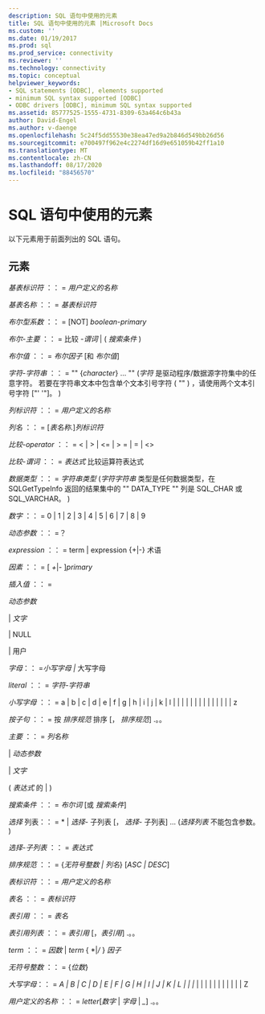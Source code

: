 ```yaml
---
description: SQL 语句中使用的元素
title: SQL 语句中使用的元素 |Microsoft Docs
ms.custom: ''
ms.date: 01/19/2017
ms.prod: sql
ms.prod_service: connectivity
ms.reviewer: ''
ms.technology: connectivity
ms.topic: conceptual
helpviewer_keywords:
- SQL statements [ODBC], elements supported
- minimum SQL syntax supported [ODBC]
- ODBC drivers [ODBC], minimum SQL syntax supported
ms.assetid: 85777525-1555-4731-8309-63a464c6b43a
author: David-Engel
ms.author: v-daenge
ms.openlocfilehash: 5c24f5dd55530e38ea47ed9a2b846d549bb26d56
ms.sourcegitcommit: e700497f962e4c2274df16d9e651059b42ff1a10
ms.translationtype: MT
ms.contentlocale: zh-CN
ms.lasthandoff: 08/17/2020
ms.locfileid: "88456570"
---
```

# <a name="elements-used-in-sql-statements"></a>SQL 语句中使用的元素
以下元素用于前面列出的 SQL 语句。  
  
## <a name="element"></a>元素  
 *基表标识符* ：： = *用户定义的名称*  
  
 *基表名称* ：： = *基表标识符*  
  
 *布尔型系数* ：： = [NOT] *boolean-primary*  
  
 *布尔-主要* ：： = 比较 *-谓词* &#124; ( *搜索条件* )   
  
 *布尔值* ：： = *布尔因子* [和 *布尔值*]  
  
 *字符-字符串* ：： = "" {*character*} ... ""  (*字符* 是驱动程序/数据源字符集中的任意字符。 若要在字符串文本中包含单个文本引号字符 ( "" ) ，请使用两个文本引号字符 ["' '"]。 )   
  
 *列标识符* ：： = *用户定义的名称*  
  
 *列名* ：： = [*表名称*.]*列标识符*  
  
 *比较-operator* ：： = < &#124; > &#124; \<= &#124; > = &#124; = &#124; <>  
  
 *比较-谓词* ：： = *表达式* 比较运算符表达式  
  
 *数据类型* ：： = *字符串类型* (*字符字符串* 类型是任何数据类型，在 SQLGetTypeInfo 返回的结果集中的 "" DATA_TYPE "" 列是 SQL_CHAR 或 SQL_VARCHAR。 )   
  
 *数字* ：： = 0 &#124; 1 &#124; 2 &#124; 3 &#124; 4 &#124; 5 &#124; 6 &#124; 7 &#124; 8 &#124; 9  
  
 *动态参数* ：： =？  
  
 *expression* ：： = term &#124; expression {+&#124;-} 术语  
  
 *因素* ：： = [ *+*&#124;*-* ]*primary*  
  
 *插入值* ：： =  
  
 *动态参数*  
  
 &#124; *文字*  
  
 &#124; NULL  
  
 &#124; 用户  
  
 *字母*：： =*小写字母 &#124;* 大写字母  
  
 *literal* ：： = *字符-字符串*  
  
 *小写字母* ：： = a &#124; b &#124; c &#124; d &#124; e &#124; f &#124; g &#124; h &#124; i &#124; j &#124; k &#124; l &#124; &#124; &#124; &#124; &#124; &#124; &#124; &#124; &#124; &#124; &#124; &#124; &#124; &#124; z  
  
 *按子句* ：： = 按 *排序规范* 排序 [， *排序规范*] .。。  
  
 *主要* ：： = *列名称*  
  
 &#124; *动态参数*  
  
 &#124; *文字*  
  
  ( *表达式* 的 &#124; )   
  
 *搜索条件* ：： = *布尔词* [或 *搜索条件*]  
  
 *选择* 列表：： = \* &#124; *选择-* 子列表 [， *选择-* 子列表] ... (*选择列表* 不能包含参数。 )   
  
 *选择-子列表* ：： = *表达式*  
  
 *排序规范* ：： = {*无符号整数 &#124; 列名*} [*ASC &#124; DESC*]  
  
 *表标识符* ：： = *用户定义的名称*  
  
 *表名* ：： = *表标识符*  
  
 *表引用* ：： = *表名*  
  
 *表引用列表* ：： = *表引用* [，*表引用*] .。。  
  
 *term* ：： = *因数* &#124; *term* { \*&#124;*/* } *因子*  
  
 *无符号整数* ：： = {*位数*}  
  
 *大写字母*：： = *A &#124; B &#124; C &#124; D &#124; E &#124; F &#124; G &#124; H &#124; I &#124; J &#124; K &#124; L &#124; &#124; &#124;* &#124; &#124; &#124; &#124; &#124; &#124; &#124; &#124; &#124; &#124; &#124; Z  
  
 *用户定义的名称* ：： = *letter*[*数字* &#124; *字母* &#124; *_*] .。。
